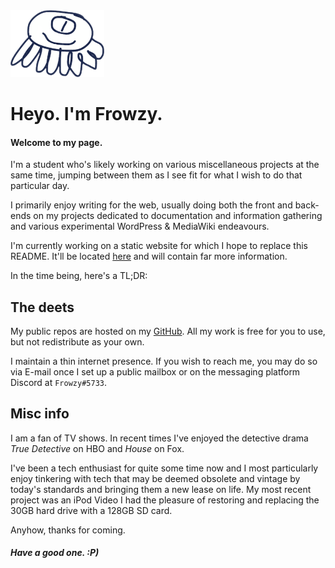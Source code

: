 <img src="https://raw.githubusercontent.com/Frowzy/frowzy.github.io/master/images/frowtopus.png" alt="Frowtopus" width="150"/>


# Heyo. I'm Frowzy.

#### Welcome to my page.

I'm a student who's likely working on various miscellaneous projects at the same time, jumping between them as I see fit for what I wish to do that particular day.

I primarily enjoy writing for the web, usually doing both the front and back-ends on my projects dedicated to documentation and information gathering and various experimental WordPress & MediaWiki endeavours. 

I'm currently working on a static website for which I hope to replace this README. It'll be located [here](https://frowzy.github.io/) and will contain far more information.

In the time being, here's a TL;DR:

## The deets

My public repos are hosted on my [GitHub](https://github.com/Frowzy). All my work is free for you to use, but not redistribute as your own. 

I maintain a thin internet presence. If you wish to reach me, you may do so via E-mail once I set up a public mailbox or on the messaging platform Discord at `Frowzy#5733`.


## Misc info

I am a fan of TV shows. In recent times I've enjoyed the detective drama *True Detective* on HBO and *House* on Fox.

I've been a tech enthusiast for quite some time now and I most particularly enjoy tinkering with tech that may be deemed obsolete and vintage by today's standards and bringing them a new lease on life. My most recent project was an iPod Video I had the pleasure of restoring and replacing the 30GB hard drive with a 128GB SD card. 

Anyhow, thanks for coming. 

##### Have a good one. :P)

